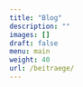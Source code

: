 ```yaml
---
title: "Blog"
description: ""
images: []
draft: false
menu: main
weight: 40
url: /beitraege/
---
```


